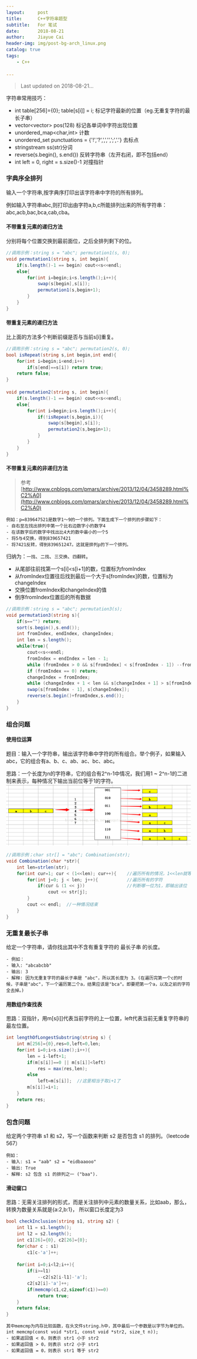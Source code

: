 ```yaml
---
layout:     post
title:      C++字符串题型
subtitle:   For 笔试
date:       2018-08-21
author:     Jiayue Cai
header-img: img/post-bg-arch_linux.png
catalog: true
tags:
    - C++

---
```



> Last updated on 2018-08-21...

字符串常用技巧：
- int table[256]={0}; table[s[i]] = i; 标记字符最新的位置（eg.无重复字符的最长子串）
- vector<vector<int>> pos(128) 标记各单词中字符出现位置
- unordered_map<char,int> 计数
- unordered_set<char> punctuations = {'!','?',',','\',';','.'} 去标点
- stringstream ss(str)分词
- reverse(s.begin(), s.end()) 反转字符串（左开右闭，即不包括end）
- int left = 0, right = s.size()-1 对撞指针

### 字典序全排列

输入一个字符串,按字典序打印出该字符串中字符的所有排列。

例如输入字符串abc,则打印出由字符a,b,c所能排列出来的所有字符串：abc,acb,bac,bca,cab,cba。

#### 不带重复元素的递归方法

分别将每个位置交换到最前面位，之后全排列剩下的位。

```c#
//调用示例：string s = "abc"; permutation1(s, 0);
void permutation1(string s, int begin){
	if(s.length()-1 == begin) cout<<s<<endl;
	else{
		for(int i=begin;i<s.length();i++){
			swap(s[begin],s[i]);
			permutation1(s,begin+1);
		}
	}
}
```

#### 带重复元素的递归方法

比上面的方法多个判断前缀是否与当前s[i]重复。

```c#
//调用示例：string s = "abc"; permutation2(s, 0);
bool isRepeat(string s,int begin,int end){
    for(int i=begin;i<end;i++)
        if(s[end]==s[i]) return true;
    return false;
}

void permutation2(string s, int begin){
	if(s.length()-1 == begin) cout<<s<<endl;
	else{
		for(int i=begin;i<s.length();i++){
			if(!isRepeat(s,begin,i)){
				swap(s[begin],s[i]);
				permutation2(s,begin+1);
			}
		}
	}
}
```

#### 不带重复元素的非递归方法

> 参考[http://www.cnblogs.com/pmars/archive/2013/12/04/3458289.html%C2%A0](http://www.cnblogs.com/pmars/archive/2013/12/04/3458289.html%C2%A0)

```
例如：p=839647521是数字1～9的一个排列。下面生成下一个排列的步骤如下：
- 自右至左找出排列中第一个比右边数字小的数字4
- 在该数字后的数字中找出比4大的数中最小的一个5
- 将5与4交换，得到839657421
- 将7421反转，得到839651247。这就是排列p的下一个排列。
```

归纳为：`一找`、`二找`、`三交换`、`四翻转`。
- 从尾部往前找第一个s[i]<s[i+1]的数，位置标为fromIndex
- 从fromIndex位置往后找到最后一个大于s[fromIndex]的数，位置标为changeIndex
- 交换位置fromIndex和changeIndex的值
- 倒序fromIndex位置后的所有数据

```c#
//调用示例：string s = "abc"; permutation3(s);
void permutation3(string s){
	if(s=="") return;
	sort(s.begin(),s.end());
	int fromIndex, endIndex, changeIndex;
	int len = s.length();
	while(true){
		cout<<s<<endl;
		fromIndex = endIndex = len - 1;
        while (fromIndex > 0 && s[fromIndex] < s[fromIndex - 1]) --fromIndex;
        if (fromIndex == 0) return;
        changeIndex = fromIndex;
        while (changeIndex + 1 < len && s[changeIndex + 1] > s[fromIndex - 1]) ++changeIndex;
        swap(s[fromIndex - 1], s[changeIndex]);   
        reverse(s.begin()+fromIndex,s.end());
	}
}
```

### 组合问题

#### 使用位运算

题目：输入一个字符串，输出该字符串中字符的所有组合。举个例子，如果输入abc，它的组合有a、b、c、ab、ac、bc、abc。

思路：一个长度为n的字符串，它的组合有2^n-1中情况，我们用1 ~ 2^n-1的二进制来表示，每种情况下输出当前位等于1的字符。
![](/img/post/20180821/1.png)

```c#
//调用示例；char str[] = "abc"; Combination(str);
void Combination(char *str){
	int len=strlen(str); 
	for(int cur=1; cur < (1<<len); cur++){    //遍历所有的情况，1<<len就等于2^len，遍历1 ~ 2^len-1
		for(int j=0; j < len; j++){           //遍历所有的字符
			if(cur & (1 << j))                //判断哪一位为1，即输出该位
				cout << str[j]; 
		}
		cout << endl;  //一种情况结束
	}
}
```

### 无重复最长子串

给定一个字符串，请你找出其中不含有重复字符的 最长子串 的长度。

```
- 例如： 
- 输入: "abcabcbb"
- 输出: 3 
- 解释: 因为无重复字符的最长子串是 "abc"，所以其长度为 3。(在遍历完第一个c的时候，子串是"abc"，下一个遍历第二个a，结果应该是"bca"。即要把第一个a，以及之前的字符全去掉。)
```

#### 用数组作查找表

思路：双指针，用m[s[i]]代表当前字符的上一位置，left代表当前无重复字符串的最左位置。

```c#
int lengthOfLongestSubstring(string s) {
    int m[256]={0},res=0,left=0,len;
    for(int i=0;i<s.size();i++){
        len = i-left+1;
        if(m[s[i]]==0 || m[s[i]]<left)
            res = max(res,len);
        else
            left=m[s[i]];  //这里相当于取i+1了
        m[s[i]]=i+1;
    }
    return res;
}
```

### 包含问题

给定两个字符串 s1 和 s2，写一个函数来判断 s2 是否包含 s1 的排列。（leetcode 567）

```
例如：
- 输入: s1 = "aab" s2 = "eidbaaooo"
- 输出: True
- 解释: s2 包含 s1 的排列之一 ("baa").
```

#### 滑动窗口

思路：无需关注排列的形式，而是关注排列中元素的数量关系，比如aab，那么，转换为数量关系就是{a:2,b:1}， 所以窗口长度定为3

```c#
bool checkInclusion(string s1, string s2) {
    int l1 = s1.length();
    int l2 = s2.length();
    int c1[26]={0}, c2[26]={0};
    for(char c : s1)
        c1[c-'a']++;
     
    for(int i=0;i<l2;i++){
        if(i>=l1)
            --c2[s2[i-l1]-'a'];
        c2[s2[i]-'a']++;
        if(memcmp(c1,c2,sizeof(c1))==0)
            return true;
    }
    return false;
}
```

```
其中memcmp为内存比较函数，在头文件string.h中，其中最后一个参数是以字节为单位的。
int memcmp(const void *str1, const void *str2, size_t n));
- 如果返回值 < 0，则表示 str1 小于 str2
- 如果返回值 > 0，则表示 str2 小于 str1
- 如果返回值 = 0，则表示 str1 等于 str2
```








